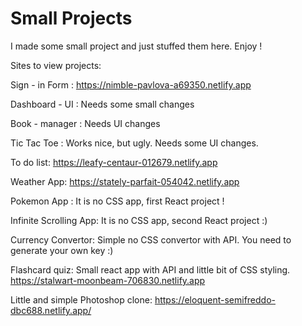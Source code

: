 # Small Projects
 
 I made some small project and just stuffed them here. Enjoy !

Sites to view projects:

  Sign - in Form : https://nimble-pavlova-a69350.netlify.app
  
  Dashboard - UI : Needs some small changes
  
  Book - manager : Needs UI changes
  
  Tic Tac Toe : Works nice, but ugly. Needs some UI changes.
  
  To do list: https://leafy-centaur-012679.netlify.app
 
  Weather App: https://stately-parfait-054042.netlify.app
  
  Pokemon App : It is no CSS app, first React project !
  
  Infinite Scrolling App: It is no CSS app, second React project :)
  
  Currency Convertor: Simple no CSS convertor with API. You need to generate your own key :) 

  Flashcard quiz: Small react app with API and little bit of CSS styling. https://stalwart-moonbeam-706830.netlify.app

  Little and simple Photoshop clone: https://eloquent-semifreddo-dbc688.netlify.app/
